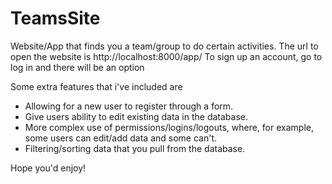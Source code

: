 # TeamsSite
Website/App that finds you a team/group to do certain activities.
The url to open the website is http://localhost:8000/app/
To sign up an account, go to log in and there will be an option

Some extra features that i've included are
* Allowing for a new user to register through a form.
* Give users ability to edit existing data in the database.
* More complex use of permissions/logins/logouts, where, for example, some users can edit/add data and some can't.
* Filtering/sorting data that you pull from the database.

Hope you'd enjoy!
